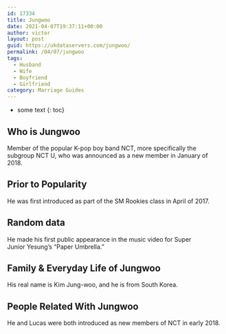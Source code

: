 ```yaml
---
id: 17334
title: Jungwoo
date: 2021-04-07T19:37:11+00:00
author: victor
layout: post
guid: https://ukdataservers.com/jungwoo/
permalink: /04/07/jungwoo
tags:
  - Husband
  - Wife
  - Boyfriend
  - Girlfriend
category: Marriage Guides
---
```


* some text
{: toc}

## Who is Jungwoo



Member of the popular K-pop boy band NCT, more specifically the subgroup NCT U, who was announced as a new member in January of 2018. 

                                
## Prior to Popularity



He was first introduced as part of the SM Rookies class in April of 2017. 

                                
## Random data



He made his first public appearance in the music video for Super Junior Yesung&#8217;s &#8220;Paper Umbrella.&#8221; 

                                
## Family & Everyday Life of Jungwoo



His real name is Kim Jung-woo, and he is from South Korea. 

                                
## People Related With Jungwoo



He and Lucas were both introduced as new members of NCT in early 2018. 

                
              
            
          
          
          